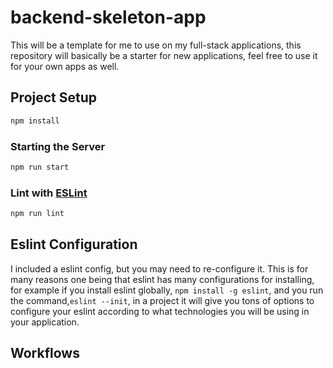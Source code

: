 # backend-skeleton-app

This will be a template for me to use on my full-stack applications, this repository will basically be a starter for new applications, feel free to use it for your own apps as well.

## Project Setup

```sh
npm install
```

### Starting the Server

```sh
npm run start
```

### Lint with [ESLint](https://eslint.org/)

```sh
npm run lint
```

## Eslint Configuration

I included a eslint config, but you may need to re-configure it. This is for many reasons one being that eslint has many configurations for installing,
for example if you install eslint globally, ```npm install -g eslint```, and you run the command,```eslint --init```, in a project it will give you tons of
options to configure your eslint according to what technologies you will be using in your application.

## Workflows
